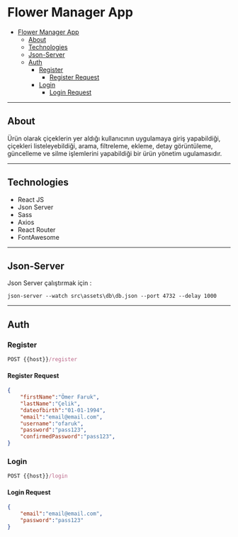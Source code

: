 # Flower Manager App

- [Flower Manager App](#flower-manager-app)
  - [About](#about)
  - [Technologies](#technologies)
  - [Json-Server](#json-server)
  - [Auth](#auth)
    - [Register](#register)
      - [Register Request](#register-request)
    - [Login](#login)
      - [Login Request](#login-request)

---

## About

Ürün olarak çiçeklerin yer aldığı kullanıcının uygulamaya giriş yapabildiği, çiçekleri listeleyebildiği, arama, filtreleme, ekleme, detay görüntüleme, güncelleme ve silme işlemlerini yapabildiği bir ürün yönetim ugulamasıdır.

---

## Technologies

- React JS
- Json Server
- Sass
- Axios
- React Router
- FontAwesome

---

## Json-Server

Json Server çalıştırmak için :

```console
json-server --watch src\assets\db\db.json --port 4732 --delay 1000
```

---

## Auth

### Register

```js
POST {{host}}/register
```

#### Register Request

```json
{
    "firstName":"Ömer Faruk",
    "lastName":"Çelik",   
    "dateofbirth":"01-01-1994",
    "email":"email@email.com",
    "username":"ofaruk",
    "password":"pass123",
    "confirmedPassword":"pass123",
}
```

### Login

```js
POST {{host}}/login
```

#### Login Request

```json
{
    "email":"email@email.com",
    "password":"pass123"
}
```
